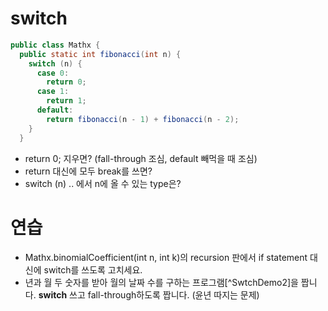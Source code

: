 # switch

```java
public class Mathx {
  public static int fibonacci(int n) {
    switch (n) {
      case 0:
        return 0;
      case 1:
        return 1;
      default:
        return fibonacci(n - 1) + fibonacci(n - 2);
    }
  }
```

- return 0; 지우면? (fall-through 조심, default 빼먹을 때 조심)
- return 대신에 모두 break를 쓰면?
- switch (n) .. 에서 n에 올 수 있는 type은?

<!--
TODO:
( Java v12 ~ v17: break value; yield value; Switch Expression) -->

# 연습

- Mathx.binomialCoefficient(int n, int k)의 recursion 판에서 if statement 대신에 switch를 쓰도록 고치세요.
- 년과 월 두 숫자를 받아 월의 날짜 수를 구하는 프로그램[^SwtchDemo2]을 짭니다. **switch** 쓰고 fall-through하도록 짭니다. (윤년 따지는 문제)

[^SwitchDemo2]: https://docs.oracle.com/javase/tutorial/displayCode.html?code=https://docs.oracle.com/javase/tutorial/java/nutsandbolts/examples/SwitchDemo2.java
